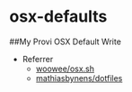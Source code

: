 # osx-defaults

##My Provi OSX Default Write

+ Referrer
  + [woowee/osx.sh](https://gist.github.com/woowee/6414643)
  + [mathiasbynens/dotfiles](https://github.com/mathiasbynens/dotfiles/blob/master/.osx)
